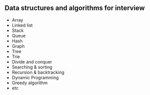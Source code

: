 ## Data structures and algorithms for interview

- Array
- Linked list
- Stack
- Queue
- Hash
- Graph
- Tree
- Trie
- Divide and conquer
- Searching & sorting
- Recursion & backtracking
- Dynamic Programming
- Greedy algorithm
- etc
